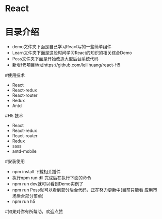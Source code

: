 # React
# 目录介绍
* demo文件夹下面是自己学习React写的一些简单组件
* Learn文件夹下面是这段时间学习React的知识的相关综合Demo
* Poss文件夹下面是开始改造大型后台系统代码
* 新增H5项目地址https://github.com/leilihuang/react-H5

#使用技术
* React
* React-redux
* React-router
* Redux
* Antd

#H5 技术
* React
* React-redux
* React-router
* Redux
* sass
* antd-mobile


#安装使用
* npm install 下载相关插件
* 执行npm run dll 完成后在执行下面的命令 
* npm run dev就可以看到Demo实例了
* npm run Poss就可以看到部分后台代码，正在努力更新中(目前只能看  应用市场后台部分菜单)
* npm run h5

#如果对你有所帮助，欢迎点赞


